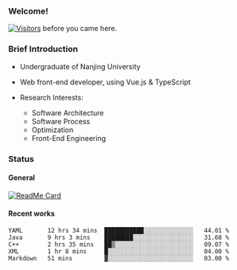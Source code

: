 ### Welcome!

[![Visitors](https://visitor-badge.laobi.icu/badge?page_id=HermitSun.HermitSun)]() before you came here.

### Brief Introduction

- Undergraduate of Nanjing University

- Web front-end developer, using Vue.js & TypeScript

- Research Interests: 
  - Software Architecture
  - Software Process
  - Optimization
  - Front-End Engineering

### Status

#### General

[![ReadMe Card](https://github-readme-stats.hermitsun.vercel.app/api?username=HermitSun&count_private=true&show_icons=true)]()

#### Recent works

<!--START_SECTION:waka-->
```text
YAML       12 hrs 34 mins  ███████████░░░░░░░░░░░░░░   44.01 % 
Java       9 hrs 3 mins    ████████░░░░░░░░░░░░░░░░░   31.68 % 
C++        2 hrs 35 mins   ██▒░░░░░░░░░░░░░░░░░░░░░░   09.07 % 
XML        1 hr 8 mins     █░░░░░░░░░░░░░░░░░░░░░░░░   04.00 % 
Markdown   51 mins         ▓░░░░░░░░░░░░░░░░░░░░░░░░   03.00 % 
```
<!--END_SECTION:waka-->
